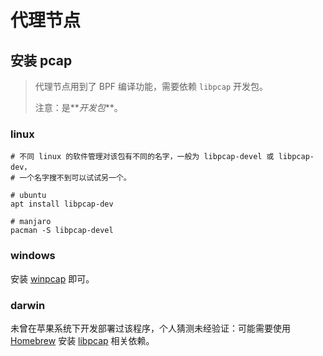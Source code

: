 # 代理节点

## 安装 pcap

> 代理节点用到了 BPF 编译功能，需要依赖 `libpcap` 开发包。
> 
> 注意：是**_开发包_**。

### linux

```shell
# 不同 linux 的软件管理对该包有不同的名字，一般为 libpcap-devel 或 libpcap-dev，
# 一个名字搜不到可以试试另一个。

# ubuntu
apt install libpcap-dev

# manjaro
pacman -S libpcap-devel
```

### windows

安装 [winpcap](https://www.winpcap.org/install/default.htm) 即可。

### darwin

未曾在苹果系统下开发部署过该程序，个人猜测未经验证：可能需要使用 [Homebrew](https://brew.sh/)
安装 [libpcap](https://formulae.brew.sh/formula/libpcap) 相关依赖。
